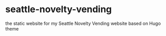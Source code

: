 # seattle-novelty-vending
the static website for my Seattle Novelty Vending website based on Hugo theme

